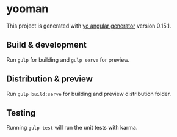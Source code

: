 # yooman

This project is generated with [yo angular generator](https://github.com/yeoman/generator-angular)
version 0.15.1.

## Build & development

Run `gulp` for building and `gulp serve` for preview.

## Distribution & preview

Run `gulp build:serve` for building and preview distribution folder.

## Testing

Running `gulp test` will run the unit tests with karma.
